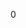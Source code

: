 <div id="_game_c_o_m_p_o_n_e_n_t___t_y_p_e_s_8h_source">

</div>

<span id="_game_c_o_m_p_o_n_e_n_t___t_y_p_e_s_8h_source"
label="_game_c_o_m_p_o_n_e_n_t___t_y_p_e_s_8h_source"></span>

<div class="DoxyCode">

0

</div>
